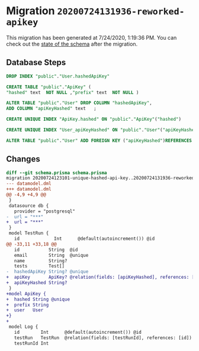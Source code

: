 # Migration `20200724131936-reworked-apikey`

This migration has been generated at 7/24/2020, 1:19:36 PM.
You can check out the [state of the schema](./schema.prisma) after the migration.

## Database Steps

```sql
DROP INDEX "public"."User.hashedApiKey"

CREATE TABLE "public"."ApiKey" (
"hashed" text  NOT NULL ,"prefix" text  NOT NULL )

ALTER TABLE "public"."User" DROP COLUMN "hashedApiKey",
ADD COLUMN "apiKeyHashed" text   ;

CREATE UNIQUE INDEX "ApiKey.hashed" ON "public"."ApiKey"("hashed")

CREATE UNIQUE INDEX "User_apiKeyHashed" ON "public"."User"("apiKeyHashed")

ALTER TABLE "public"."User" ADD FOREIGN KEY ("apiKeyHashed")REFERENCES "public"."ApiKey"("hashed") ON DELETE SET NULL  ON UPDATE CASCADE
```

## Changes

```diff
diff --git schema.prisma schema.prisma
migration 20200724123101-unique-hashed-api-key..20200724131936-reworked-apikey
--- datamodel.dml
+++ datamodel.dml
@@ -4,9 +4,9 @@
 }
 datasource db {
   provider = "postgresql"
-  url = "***"
+  url = "***"
 }
 model TestRun {
   id             Int      @default(autoincrement()) @id
@@ -33,11 +33,18 @@
   id           String  @id
   email        String  @unique
   name         String?
   tests        Test[]
-  hashedApiKey String? @unique
+  apiKey       ApiKey? @relation(fields: [apiKeyHashed], references: [hashed])
+  apiKeyHashed String?
 }
+model ApiKey {
+  hashed String @unique
+  prefix String
+  user   User
+}
+
 model Log {
   id        Int      @default(autoincrement()) @id
   testRun   TestRun  @relation(fields: [testRunId], references: [id])
   testRunId Int
```


